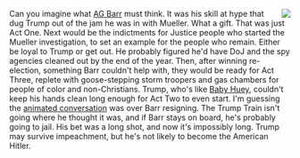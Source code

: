<img src="http://scripting.com/images/2019/11/14/babyHuey.png" border="0" align="right">Can you imagine what <a href="https://en.wikipedia.org/wiki/William_Barr">AG Barr</a> must think. It was his skill at hype that dug Trump out of the jam he was in with Mueller. What a gift. That was just Act One. Next would be the indictments for Justice people who started the Mueller investigation, to set an example for the people who remain. Either be loyal to Trump or get out. He probably figured he'd have DoJ and the spy agencies cleaned out by the end of the year. Then, after winning re-election, something Barr couldn't help with, they would be ready for Act Three, replete with goose-stepping storm troopers and gas chambers for people of color and non-Christians. Trump, who's like <a href="https://en.wikipedia.org/wiki/Baby_Huey">Baby Huey</a>, couldn't keep his hands clean long enough for Act Two to even start. I'm guessing the <a href="https://politicalwire.com/2019/11/14/trump-seen-in-animated-conversation-with-william-barr/">animated conversation</a> was over Barr resigning. The Trump Train isn't going where he thought it was, and if Barr stays on board, he's probably going to jail. His bet was a long shot, and now it's impossibly long. Trump may survive impeachment, but he's not likely to become the American Hitler. 
